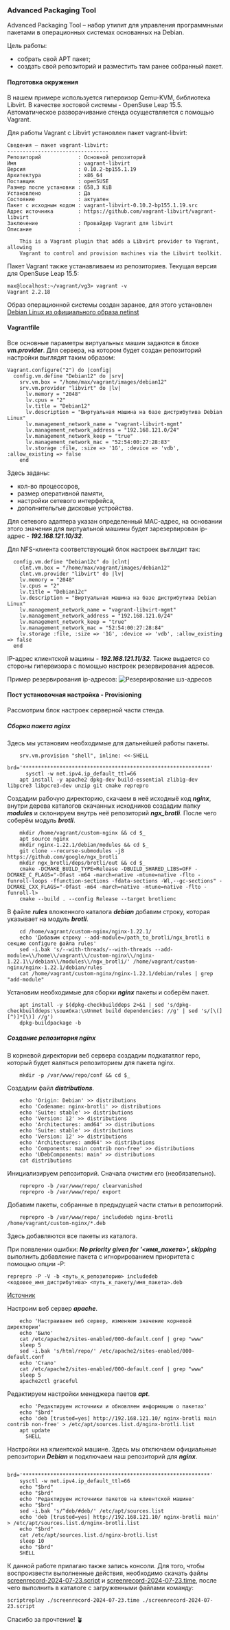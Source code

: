 ### Advanced Packaging Tool
Advanced Packaging Tool – набор утилит для управления программными пакетами в операционных системах основанных на Debian.

Цель работы:
  - собрать свой APT пакет;
  - cоздать свой репозиторий и разместить там ранее собранный пакет.

#### Подготовка окружения
В нашем примере используется гипервизор Qemu-KVM, библиотека Libvirt. В качестве хостовой системы - OpenSuse Leap 15.5. Автоматическое разворачивание стенда осуществляется с помощью Vagrant.

Для работы Vagrant с Libvirt установлен пакет vagrant-libvirt:
```
Сведения — пакет vagrant-libvirt:
---------------------------------
Репозиторий            : Основной репозиторий
Имя                    : vagrant-libvirt
Версия                 : 0.10.2-bp155.1.19
Архитектура            : x86_64
Поставщик              : openSUSE
Размер после установки : 658,3 KiB
Установлено            : Да
Состояние              : актуален
Пакет с исходным кодом : vagrant-libvirt-0.10.2-bp155.1.19.src
Адрес источника        : https://github.com/vagrant-libvirt/vagrant-libvirt
Заключение             : Провайдер Vagrant для libvirt
Описание               : 

    This is a Vagrant plugin that adds a Libvirt provider to Vagrant, allowing
    Vagrant to control and provision machines via the Libvirt toolkit.
```
Пакет Vagrant также устанавливаем из репозиториев. Текущая версия для OpenSuse Leap 15.5:
```
max@localhost:~/vagrant/vg3> vagrant -v
Vagrant 2.2.18
```
Образ операционной системы создан заранее, для этого установлен [Debian Linux из официального образа netinst](https://www.debian.org/distrib/netinst)

#### Vagrantfile
Все основные параметры виртуальных машин задаются в блоке ***vm.provider***. Для сервера, на котором будет создан репозиторий настройки выглядят таким образом:
```
Vagrant.configure("2") do |config|
  config.vm.define "Debian12" do |srv|
    srv.vm.box = "/home/max/vagrant/images/debian12"
    srv.vm.provider "libvirt" do |lv|
      lv.memory = "2048"
      lv.cpus = "2"
      lv.title = "Debian12"
      lv.description = "Виртуальная машина на базе дистрибутива Debian Linux"
      lv.management_network_name = "vagrant-libvirt-mgmt"
      lv.management_network_address = "192.168.121.0/24"
      lv.management_network_keep = "true"
      lv.management_network_mac = "52:54:00:27:28:83"
      lv.storage :file, :size => '1G', :device => 'vdb', :allow_existing => false
    end
```
Здесь заданы:
  - кол-во процессоров,
  - размер оперативной памяти,
  - настройки сетевого интерфейса,
  - дополнительгые дисковые устройства.

Для сетевого адаптера указан определенный MAC-адрес, на основании этого значения для виртуальной машины будет зарезервирован ip-адрес - ***192.168.121.10/32***.

Для NFS-клиента соответствующий блок настроек выглядит так:
```
  config.vm.define "Debian12c" do |clnt|
    clnt.vm.box = "/home/max/vagrant/images/debian12"
    clnt.vm.provider "libvirt" do |lv|
    lv.memory = "2048"
    lv.cpus = "2"
    lv.title = "Debian12c"
    lv.description = "Виртуальная машина на базе дистрибутива Debian Linux"
    lv.management_network_name = "vagrant-libvirt-mgmt"
    lv.management_network_address = "192.168.121.0/24"
    lv.management_network_keep = "true"
    lv.management_network_mac = "52:54:00:27:28:84"
    lv.storage :file, :size => '1G', :device => 'vdb', :allow_existing => false
  end
```
IP-адрес клиентской машины - ***192.168.121.11/32***. Также выдается со стороны гипервизора с помощью настроек резервирования адресов.

Пример резервирования ip-адресов:
![Резервирование шз-адресов](mac.png)

#### Пост установочная настройка - Provisioning

Рассмотрим блок настроек серверной части стенда.

##### Сборка пакета nginx

Здесь мы установим необходимые для дальнейшей работы пакеты.

```
    srv.vm.provision "shell", inline: <<-SHELL
      brd='*************************************************************'
      sysctl -w net.ipv4.ip_default_ttl=66
    apt install -y apache2 dpkg-dev build-essential zlib1g-dev libpcre3 libpcre3-dev unzip git cmake reprepro
```
Создадим рабочую директорию, скачаем в неё исходныё код ***nginx***, внутри дерева каталогов скачанных исходников создадим папку ***modules*** и склонируем внутрь неё репозиторий ***ngx_brotli***. После чего соберём модуль ***brotli***. 

```
    mkdir /home/vagrant/custom-nginx && cd $_
    apt source nginx
    mkdir nginx-1.22.1/debian/modules && cd $_
    git clone --recurse-submodules -j8 https://github.com/google/ngx_brotli
    mkdir ngx_brotli/deps/brotli/out && cd $_
    cmake -DCMAKE_BUILD_TYPE=Release -DBUILD_SHARED_LIBS=OFF -DCMAKE_C_FLAGS="-Ofast -m64 -march=native -mtune=native -flto -funroll-loops -ffunction-sections -fdata-sections -Wl,--gc-sections" -DCMAKE_CXX_FLAGS="-Ofast -m64 -march=native -mtune=native -flto -funroll-l>
    cmake --build . --config Release --target brotlienc
```
В файле ***rules*** вложенного каталога ***debian*** добавим строку, которая указывает на модуль ***brotli***.

```
    cd /home/vagrant/custom-nginx/nginx-1.22.1/
    echo 'Добавим строку --add-module=/path_to_brotli/ngx_brotli в секцию configure файла rules'
    sed -i.bak 's/--with-threads/--with-threads --add-module=\\/home\\/vagrant\\/custom-nginx\\/nginx-1.22.1\\/debian\\/modules\\/ngx_brotli/' /home/vagrant/custom-nginx/nginx-1.22.1/debian/rules
    cat /home/vagrant/custom-nginx/nginx-1.22.1/debian/rules | grep "add-module"
```
Установим необходимые для сборки ***nginx*** пакеты и соберём пакет.

```
    apt install -y $(dpkg-checkbuilddeps 2>&1 | sed 's/dpkg-checkbuilddeps:\sошибка:\sUnmet build dependencies: //g' | sed 's/[\(][^)]*[\)] //g')
    dpkg-buildpackage -b
```

##### Создание репозитория nginx

В корневой директории веб сервера создадим подкататлог repo, который будет яаляться репозиторием для пакета nginx.
```
    mkdir -p /var/www/repo/conf && cd $_
```
Создадим файл ***distributions***.
```
    echo 'Origin: Debian' >> distributions
    echo 'Codename: nginx-brotli' >> distributions
    echo 'Suite: stable' >> distributions
    echo 'Version: 12' >> distributions
    echo 'Architectures: amd64' >> distributions
    echo 'Suite: stable' >> distributions
    echo 'Version: 12' >> distributions
    echo 'Architectures: amd64' >> distributions
    echo 'Components: main contrib non-free' >> distributions
    echo 'UDebComponents: main' >> distributions
    cat distributions
```
Инициализируем репозиторий. Сначала очистим его (необязательно).
```
    reprepro -b /var/www/repo/ clearvanished
    reprepro -b /var/www/repo/ export
```
Добавим пакеты, собранные в предыдущей части статьи в репозиторий.
```
    reprepro -b /var/www/repo/ includedeb nginx-brotli /home/vagrant/custom-nginx/*.deb
```
Здесь добавляются все пакеты из каталога. 

При появлении ошибки: ***No priority given for '<имя_пакета>', skipping*** выполнить добавление пакета с игнорированием приоритета с помощью опции -P:
```
reprepro -P -V -b <путь_к_репозиторию> includedeb <кодовое_имя_дистрибутива> <путь_к_пакету/имя_пакета>.deb
```
[Источник](https://wiki.astralinux.ru/pages/viewpage.action?pageId=3277393)

Настроим веб сервер ***apache***.
```
    echo 'Настраиваем веб сервер, изменяем значение корневой директории'
    echo 'Было'
    cat /etc/apache2/sites-enabled/000-default.conf | grep "www"
    sleep 5
    sed -i.bak 's/html/repo/' /etc/apache2/sites-enabled/000-default.conf
    echo 'Стало'
    cat /etc/apache2/sites-enabled/000-default.conf | grep "www"
    sleep 5
    apache2ctl graceful
```
Редактируем настройки менеджера паетов ***apt***.
```
    echo 'Редактируем источники и обновляем информацию о пакетах'
    echo "$brd"
    echo 'deb [trusted=yes] http://192.168.121.10/ nginx-brotli main contrib non-free' > /etc/apt/sources.list.d/nginx-brotli.list
    apt update
      SHELL
```

Настройки на клиентской машине. Здесь мы отключаем официальные репозитории ***Debian*** и подключаем наш репозиторий для ***nginx***.

```
    brd='*************************************************************'
    sysctl -w net.ipv4.ip_default_ttl=66
    echo "$brd"
    echo "$brd"
    echo 'Редактируем источники пакетов на клиентской машине'
    echo "$brd"
    sed -i.bak 's/^deb/#deb/' /etc/apt/sources.list
    echo 'deb [trusted=yes] http://192.168.121.10/ nginx-brotli main' > /etc/apt/sources.list.d/nginx-brotli.list
    echo "$brd"
    cat /etc/apt/sources.list.d/nginx-brotli.list
    sleep 10
    echo "$brd"
    SHELL
```

К данной работе прилагаю также запись консоли. Для того, чтобы воспроизвести выполненные действия,
необходимо скачать файлы [screenrecord-2024-07-23.script](screenrecord-2024-07-23.script) и [screenrecord-2024-07-23.time](screenrecord-2024-07-23.time),
после чего выполнить в каталоге с загруженными файлами команду:
```
scriptreplay ./screenrecord-2024-07-23.time ./screenrecord-2024-07-23.script
```
Спасибо за прочтение! :potted_plant:
